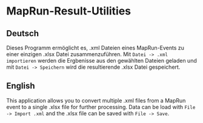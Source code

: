 # MapRun-Result-Utilities

## Deutsch

Dieses Programm ermöglicht es, .xml Dateien eines MapRun-Events zu einer einzigen .xlsx Datei zusammenzuführen.
Mit `Datei -> .xml importieren` werden die Ergbenisse aus den gewählten Dateien geladen und mit `Datei -> Speichern` wird die resultierende .xlsx Datei gespeichert.


## English

This application allows you to convert multiple .xml files from a MapRun event to a single .xlsx file for further processing.
Data can be load with `File -> Import .xml` and the .xlsx file can be saved with `File -> Save`.